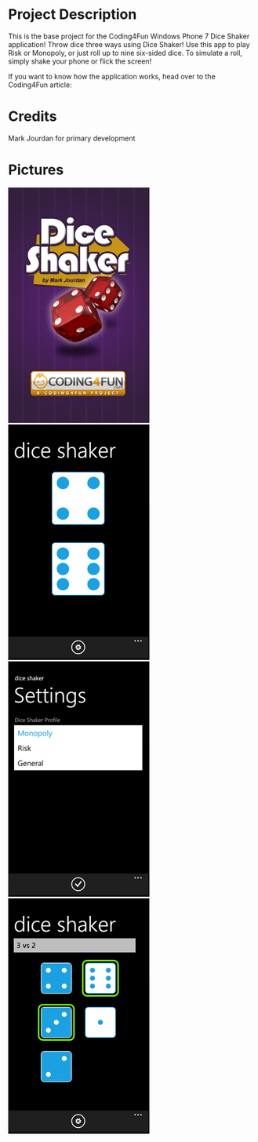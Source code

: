 # Project Description

This is the base project for the Coding4Fun Windows Phone 7 Dice Shaker application!  Throw dice three ways using Dice Shaker! Use this app to play Risk or Monopoly, or just roll up to nine six-sided dice.  To simulate a roll, simply shake your phone or flick the screen!

If you want to know how the application works, head over to the Coding4Fun article: 

# Credits

Mark Jourdan for primary development

# Pictures

![splash](https://github.com/markjourdan/DiceShaker/blob/master/docs/Home_diceshaker_splash_thumb.png)
![monopoly](https://github.com/markjourdan/DiceShaker/blob/master/docs/Home_monopoly_thumb.png)
![options](https://github.com/markjourdan/DiceShaker/blob/master/docs/Home_options_thumb.png)
![risk](https://github.com/markjourdan/DiceShaker/blob/master/docs/Home_risk_thumb.png)
